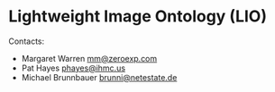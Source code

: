 # Lightweight Image Ontology (LIO)

Contacts:

* Margaret Warren [mm@zeroexp.com](mailto:mm@zeroexp.com)
* Pat Hayes [phayes@ihmc.us](mailto:phayes@ihmc.us)
* Michael Brunnbauer [brunni@netestate.de](mailto:brunni@netestate.de)

